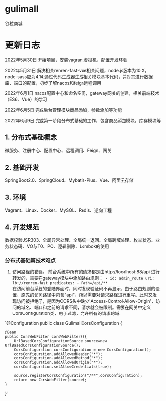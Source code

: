 # gulimall
谷粒商城

# 更新日志  
2022年5月30日 开始项目，安装vagrant虚拟机，配置开发环境  

2022年5月31日 解决相关renren-fast-vue相关问题，node.js版本为10.X，node-sass应为4.14.通过代码生成器生成相关模块基本代码，并对其进行数据库、端口的配置，初步了解nacos和feign远程调用  

2022年6月1日 nacos配置中心和命名空间，gateway网关的创建，相关前端技术（ES6、Vue）的学习

2022年6月5日 完成后台管理模块商品添加，参数添加等功能

2022年6月9日 完成第一阶段分布式基础的工作，包含商品添加模块，库存模块等

## 1. 分布式基础概念
   微服务、注册中心、配置中心、远程调用、Feign、网关
## 2. 基础开发
  SpringBoot2.0、SpringCloud、Mybatis-Plus、Vue、阿里云存储
## 3. 环境
  Vagrant、Linux、Docker、MySQL、Redis、逆向工程
## 4. 开发规范
  数据校验JSR303、全局异常处理、全局统一返回、全局跨域处理、枚举状态、业务状态码、VO与TO、PO、逻辑删除、Lombok的使用
    
### 分布式基础篇技术难点
1. 访问路径的错误。 前台系统中所有的请求都是由http://localhost:88/api 进行转发的，需要在gateway模块中添加路由规则：` - id: admin_route
          uri: lb://renren-fast
          predicates:
            - Path=/api/**`  
在访问前台系统的登陆界面时，同时发现验证码不再显示，由于路由规则的设置，原先的访问路径中包含"api"，所以需要对请求路径进行重写。此时又发现访问被拒绝了，是因为CORS头中缺少'Access-Control-Allow-Origin'，访问的域名、端口和之前的请求不同，请求就会被限制。需要在网关中定义CorsConfiguration类，用于过滤，允许所有的请求跨域  

`@Configuration
public class GulimallCorsConfiguration {
 
    @Bean
    public CorsWebFilter corsWebFilter(){
        UrlBasedCorsConfigurationSource source=new UrlBasedCorsConfigurationSource();
        CorsConfiguration corsConfiguration = new CorsConfiguration();
        corsConfiguration.addAllowedHeader("*");
        corsConfiguration.addAllowedMethod("*");
        corsConfiguration.addAllowedOrigin("*");
        corsConfiguration.setAllowCredentials(true);
        
        source.registerCorsConfiguration("/**",corsConfiguration);
        return new CorsWebFilter(source);
    }
}`
